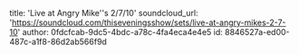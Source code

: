 title: 'Live at Angry Mike''s 2/7/10'
soundcloud_url: 'https://soundcloud.com/thiseveningsshow/sets/live-at-angry-mikes-2-7-10'
author: 0fdcfcab-9dc5-4bdc-a78c-4fa4eca4e4e5
id: 8846527a-ed00-487c-a1f8-86d2ab566f9d

